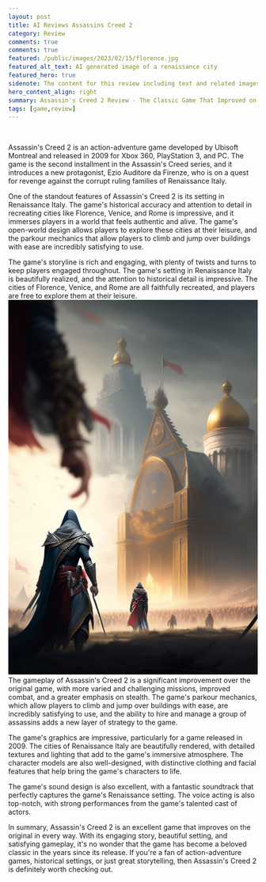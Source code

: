```yaml
---
layout: post
title: AI Reviews Assassins Creed 2
category: Review
comments: true
comments: true
featured: /public/images/2023/02/15/florence.jpg
featured_alt_text: AI generated image of a renaissance city
featured_hero: true
sidenote: The content for this review including text and related images were generated by AI tools like ChatGPT, Stable Diffusion and search engine like Lixica Art.
hero_content_align: right
summary: Assassin's Creed 2 Review - The Classic Game That Improved on the Original, a review generated with the help of AI tools.
tags: [game,review]
---
```

<div>&nbsp;</div>

Assassin's Creed 2 is an action-adventure game developed by Ubisoft Montreal and released in 2009 for Xbox 360, PlayStation 3, and PC. The game is the second installment in the Assassin's Creed series, and it introduces a new protagonist, Ezio Auditore da Firenze, who is on a quest for revenge against the corrupt ruling families of Renaissance Italy.

One of the standout features of Assassin's Creed 2 is its setting in Renaissance Italy. The game's historical accuracy and attention to detail in recreating cities like Florence, Venice, and Rome is impressive, and it immerses players in a world that feels authentic and alive. The game's open-world design allows players to explore these cities at their leisure, and the parkour mechanics that allow players to climb and jump over buildings with ease are incredibly satisfying to use.

The game's storyline is rich and engaging, with plenty of twists and turns to keep players engaged throughout. The game's setting in Renaissance Italy is beautifully realized, and the attention to historical detail is impressive. The cities of Florence, Venice, and Rome are all faithfully recreated, and players are free to explore them at their leisure.
![assassin's creed man](/public/images/2023/02/15/ac-man.jfif)
The gameplay of Assassin's Creed 2 is a significant improvement over the original game, with more varied and challenging missions, improved combat, and a greater emphasis on stealth. The game's parkour mechanics, which allow players to climb and jump over buildings with ease, are incredibly satisfying to use, and the ability to hire and manage a group of assassins adds a new layer of strategy to the game.

The game's graphics are impressive, particularly for a game released in 2009. The cities of Renaissance Italy are beautifully rendered, with detailed textures and lighting that add to the game's immersive atmosphere. The character models are also well-designed, with distinctive clothing and facial features that help bring the game's characters to life.

The game's sound design is also excellent, with a fantastic soundtrack that perfectly captures the game's Renaissance setting. The voice acting is also top-notch, with strong performances from the game's talented cast of actors.

In summary, Assassin's Creed 2 is an excellent game that improves on the original in every way. With its engaging story, beautiful setting, and satisfying gameplay, it's no wonder that the game has become a beloved classic in the years since its release. If you're a fan of action-adventure games, historical settings, or just great storytelling, then Assassin's Creed 2 is definitely worth checking out.

